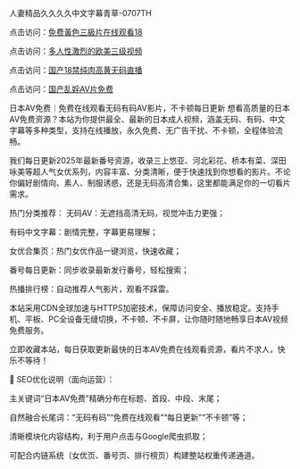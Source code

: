 人妻精品久久久久中文字幕青草-0707TH

点击访问：<a href="https://bered.pages.dev/">免费黃色三級片在线观看18</a>

点击访问：<a href="https://rtj-3zo.pages.dev/">多人性激烈的欧美三级视频</a>

点击访问：<a href="https://fdhf-454.pages.dev/">国产18禁纯肉高黄无码直播</a>

点击访问：<a href="https://gsd-agv.pages.dev/">国产乱婬AV片免费</a>



日本AV免费｜免费在线观看无码有码AV影片，不卡顿每日更新
想看高质量的日本AV免费资源？本站为你提供最全、最新的日本成人视频，涵盖无码、有码、中文字幕等多种类型，支持在线播放，永久免费、无广告干扰、不卡顿，全程体验流畅。

我们每日更新2025年最新番号资源，收录三上悠亚、河北彩花、桥本有菜、深田咏美等超人气女优系列，内容丰富、分类清晰，便于快速找到你想看的影片。不论你偏好剧情向、素人、制服诱惑，还是无码高清合集，这里都能满足你的一切看片需求。

热门分类推荐：
无码AV：无遮挡高清无码，视觉冲击力更强；

有码中文字幕：剧情完整，字幕更易理解；

女优合集页：热门女优作品一键浏览，快速收藏；

番号每日更新：同步收录最新发行番号，轻松搜索；

热播排行榜：自动推荐人气影片，观看不踩雷。

本站采用CDN全球加速与HTTPS加密技术，保障访问安全、播放稳定。支持手机、平板、PC全设备无缝切换，不卡顿、不卡屏，让你随时随地畅享日本AV视频免费服务。

立即收藏本站，每日获取更新最快的日本AV免费在线观看资源，看片不求人，快乐不等待！

📌 SEO优化说明（面向运营）：

主关键词“日本AV免费”精确分布在标题、首段、中段、末尾；

自然融合长尾词：“无码有码”“免费在线观看”“每日更新”“不卡顿”等；

清晰模块化内容结构，利于用户点击与Google爬虫抓取；

可配合内链系统（女优页、番号页、排行榜页）构建整站权重传递通道。









<span style="display:none;">[Canonical link]( https://github.com/kf56467/1664 ）</span>
